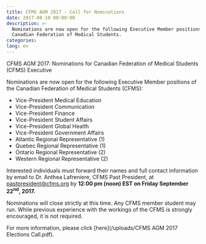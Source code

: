 ```yaml
---
title: CFMS AGM 2017 - Call for Nominations
date: 2017-08-10 00:00:00
description: >-
  Nominations are now open for the following Executive Member positions of the
  Canadian Federation of Medical Students.
categories:
lang: en
---
```



CFMS AGM 2017: Nominations for Canadian Federation of Medical Students (CFMS) Executive

Nominations are now open for the following Executive Member positions of the Canadian Federation of Medical Students (CFMS):

* Vice-President Medical Education
* Vice-President Communication
* Vice-President Finance
* Vice-President Student Affairs
* Vice-President Global Health
* Vice-President Government Affairs
* Atlantic Regional Representative (1)
* Quebec Regional Representative (1)
* Ontario Regional Representative (2)
* Western Regional Representative (2)

Interested individuals must forward their names and full contact information by email to Dr. Anthea Lafreniere, CFMS Past President, at pastpresident@cfms.org by **12:00 pm (noon) EST on Friday September 22<sup>nd</sup>, 2017.**

Nominations will close strictly at this time. Any CFMS member student may run. While previous experience with the workings of the CFMS is strongly encouraged, it is not required.

For more information, please click [here](/uploads/CFMS AGM 2017 Elections Call.pdf).